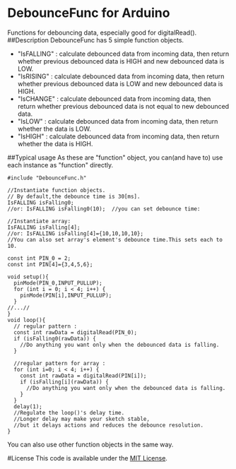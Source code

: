 # DebounceFunc for Arduino
Functions for debouncing data, especially good for digitalRead().
##Description
DebounceFunc has 5 simple function objects.

+ "IsFALLING" : calculate debounced data from incoming data, then return whether previous debounced data is HIGH and new debounced data is LOW.
+ "IsRISING" : calculate debounced data from incoming data, then return whether previous debounced data is LOW and new debounced data is HIGH.
+ "IsCHANGE" : calculate debounced data from incoming data, then return whether previous debounced data is not equal to  new debounced data.
+ "IsLOW" : calculate debounced data from incoming data, then return whether the data is LOW.
+ "IsHIGH" : calculate debounced data from incoming data, then return whether the data is HIGH.

##Typical usage
As these are "function" object, you can(and have to) use each instance as  "function" directly.


```
#include "DebounceFunc.h"

//Instantiate function objects.
// By default,the debounce time is 30[ms].
IsFALLING isFalling0;  
//or: IsFALLING isFalling0(10);  //you can set debounce time:

//Instantiate array:
IsFALLING isFalling[4];
//or: IsFALLING isFalling[4]={10,10,10,10};    
//You can also set array's element's debounce time.This sets each to 10.

const int PIN_0 = 2;
const int PIN[4]={3,4,5,6};

void setup(){
  pinMode(PIN_0,INPUT_PULLUP);
  for (int i = 0; i < 4; i++) {
    pinMode(PIN[i],INPUT_PULLUP);
  }
//...//
}
void loop(){
  // regular pattern :
  const int rawData = digitalRead(PIN_0);
  if (isFalling0(rawData)) {
    //Do anything you want only when the debounced data is falling.
  }

  //regular pattern for array :
  for (int i=0; i < 4; i++) {
    const int rawData = digitalRead(PIN[i]);
    if (isFalling[i](rawData)) {
      //Do anything you want only when the debounced data is falling.
    }
  }
  delay(1);
  //Regulate the loop()'s delay time.
  //Longer delay may make your sketch stable,
  //but it delays actions and reduces the debounce resolution.
}
```
You can also use other function objects in the same way.

#License
This code is available under the [MIT License](http://opensource.org/licenses/mit-license.php).
